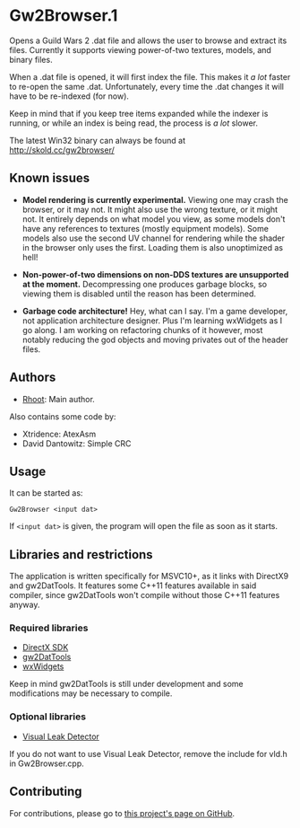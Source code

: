 Gw2Browser.1
============

Opens a Guild Wars 2 .dat file and allows the user to browse and extract its 
files. Currently it supports viewing power-of-two textures, models, and binary 
files.

When a .dat file is opened, it will first index the file. This makes it *a lot*
faster to re-open the same .dat. Unfortunately, every time the .dat changes it
will have to be re-indexed (for now).

Keep in mind that if you keep tree items expanded while the indexer is running,
or while an index is being read, the process is *a lot* slower.

The latest Win32 binary can always be found at http://skold.cc/gw2browser/

Known issues
------------

* **Model rendering is currently experimental.** Viewing one may crash the 
browser, or it may not. It might also use the wrong texture, or it might not.
It entirely depends on what model you view, as some models don't have any 
references to textures (mostly equipment models). Some models also use the 
second UV channel for rendering while the shader in the browser only uses the
first. Loading them is also unoptimized as hell!

* **Non-power-of-two dimensions on non-DDS textures are unsupported at the 
moment.** Decompressing one produces garbage blocks, so viewing them is 
disabled until the reason has been determined.

* **Garbage code architecture!** Hey, what can I say. I'm a game developer, not
application architecture designer. Plus I'm learning wxWidgets as I go along. I
am working on refactoring chunks of it however, most notably reducing the god
objects and moving privates out of the header files.

Authors
-------

* [Rhoot](https://github.com/rhoot): Main author.

Also contains some code by:

* Xtridence: AtexAsm
* David Dantowitz: Simple CRC

Usage
-----

It can be started as:

    Gw2Browser <input dat>

If `<input dat>` is given, the program will open the file as soon as it starts.

Libraries and restrictions
--------------------------

The application is written specifically for MSVC10+, as it links with DirectX9
and gw2DatTools. It features some C++11 features available in said compiler,
since gw2DatTools won't compile without those C++11 features anyway.

### Required libraries

* [DirectX SDK](https://www.microsoft.com/en-us/download/details.aspx?id=6812)
* [gw2DatTools](https://github.com/ahom/gw2DatTools/)
* [wxWidgets](http://wxwidgets.org/)

Keep in mind gw2DatTools is still under development and some modifications may
be necessary to compile.

### Optional libraries

* [Visual Leak Detector](http://vld.codeplex.com/)

If you do not want to use Visual Leak Detector, remove the include for vld.h
in Gw2Browser.cpp.

Contributing
------------

For contributions, please go to [this project's page on GitHub](https://github.com/rhoot/Gw2Browser).